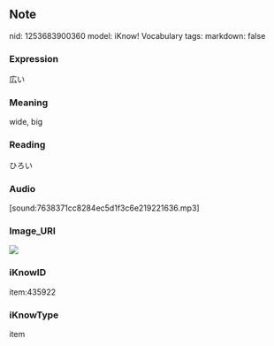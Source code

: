 ## Note
nid: 1253683900360
model: iKnow! Vocabulary
tags: 
markdown: false

### Expression
広い

### Meaning
wide, big

### Reading
ひろい

### Audio
[sound:7638371cc8284ec5d1f3c6e219221636.mp3]

### Image_URI
<img src="fd2327138a96c4d8e78270f9aa146ac4.jpg">

### iKnowID
item:435922

### iKnowType
item
